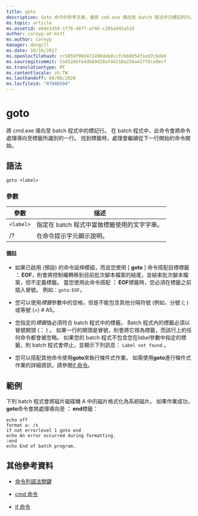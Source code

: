 ```yaml
---
title: goto
description: Goto 命令的參考文章，會將 cmd.exe 導向至 batch 程式中已標記的行。
ms.topic: article
ms.assetid: e0de1458-1f78-48ff-a746-c285a945a510
author: coreyp-at-msft
ms.author: coreyp
manager: dongill
ms.date: 10/16/2017
ms.openlocfilehash: cc5059f90d471496deb0ccfc668054f1ed7cbde6
ms.sourcegitcommit: 53d526bfeddb89d28af44210a23ba417f6ce0ecf
ms.translationtype: MT
ms.contentlocale: zh-TW
ms.lasthandoff: 08/06/2020
ms.locfileid: "87888594"
---
```

# <a name="goto"></a>goto

將 cmd.exe 導向至 batch 程式中的標記行。 在 batch 程式中，此命令會將命令處理導向至標籤所識別的一行。 找到標籤時，處理會繼續從下一行開始的命令開始。

## <a name="syntax"></a>語法

```
goto <label>
```

### <a name="parameters"></a>參數

| 參數 | 描述 |
| --------- | ----------- |
| `<label>` | 指定在 batch 程式中當做標籤使用的文字字串。 |
| /? | 在命令提示字元顯示說明。 |

#### <a name="remarks"></a>備註

-  如果已啟用 (預設) 的命令延伸模組，而且您使用 [ **goto** ] 命令搭配目標標籤 **： EOF**，則會將控制權轉移到目前批次腳本檔案的結尾，並結束批次腳本檔案，但不定義標籤。 當您使用此命令搭配 **： EOF**標籤時，您必須在標籤之前插入冒號。 例如：`goto:EOF`。

- 您可以使用*標籤*參數中的空格，但是不能包含其他分隔符號 (例如，分號 (; ) 或等號 (=) # A5。

- 您指定的*標籤*值必須符合 batch 程式中的標籤。 Batch 程式內的標籤必須以冒號開頭 (： ) 。 如果一行的開頭是冒號，則會將它視為標籤，而該行上的任何命令都會被忽略。 如果您的 batch 程式不包含您在*label*參數中指定的標籤，則 batch 程式會停止，並顯示下列訊息： `Label not found` 。

- 您可以搭配其他命令使用**goto**來執行條件式作業。 如需使用**goto**進行條件式作業的詳細資訊，請參閱[if 命令](if.md)。

## <a name="examples"></a>範例

下列 batch 程式會將磁片磁碟機 A 中的磁片格式化為系統磁片。 如果作業成功， **goto**命令會將處理導向至 **： end**標籤：

```
echo off
format a: /s
if not errorlevel 1 goto end
echo An error occurred during formatting.
:end
echo End of batch program.
```

## <a name="additional-references"></a>其他參考資料

- [命令列語法關鍵](command-line-syntax-key.md)

- [cmd 命令](cmd.md)

- [if 命令](if.md)